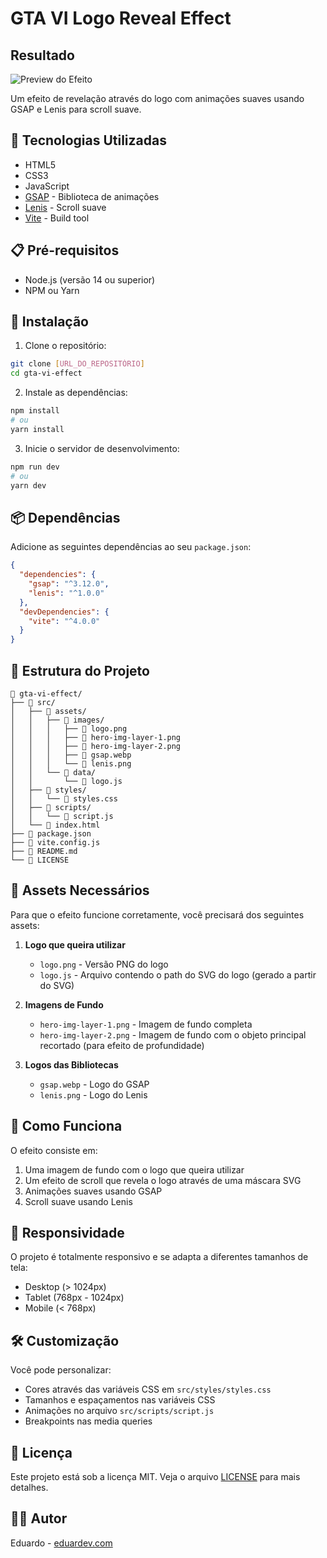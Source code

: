 # GTA VI Logo Reveal Effect

## Resultado
![Preview do Efeito](src/assets/images/preview.gif)

Um efeito de revelação através do logo com animações suaves usando GSAP e Lenis para scroll suave.

## 🚀 Tecnologias Utilizadas

- HTML5
- CSS3
- JavaScript
- [GSAP](https://greensock.com/gsap/) - Biblioteca de animações
- [Lenis](https://github.com/studio-freight/lenis) - Scroll suave
- [Vite](https://vitejs.dev/) - Build tool

## 📋 Pré-requisitos

- Node.js (versão 14 ou superior)
- NPM ou Yarn

## 🔧 Instalação

1. Clone o repositório:
```bash
git clone [URL_DO_REPOSITÓRIO]
cd gta-vi-effect
```

2. Instale as dependências:
```bash
npm install
# ou
yarn install
```

3. Inicie o servidor de desenvolvimento:
```bash
npm run dev
# ou
yarn dev
```

## 📦 Dependências

Adicione as seguintes dependências ao seu `package.json`:

```json
{
  "dependencies": {
    "gsap": "^3.12.0",
    "lenis": "^1.0.0"
  },
  "devDependencies": {
    "vite": "^4.0.0"
  }
}
```

## 📁 Estrutura do Projeto

```
📁 gta-vi-effect/
├── 📁 src/
│   ├── 📁 assets/
│   │   ├── 📁 images/
│   │   │   ├── 📄 logo.png
│   │   │   ├── 📄 hero-img-layer-1.png
│   │   │   ├── 📄 hero-img-layer-2.png
│   │   │   ├── 📄 gsap.webp
│   │   │   └── 📄 lenis.png
│   │   └── 📁 data/
│   │       └── 📄 logo.js
│   ├── 📁 styles/
│   │   └── 📄 styles.css
│   ├── 📁 scripts/
│   │   └── 📄 script.js
│   └── 📄 index.html
├── 📄 package.json
├── 📄 vite.config.js
├── 📄 README.md
└── 📄 LICENSE
```

## 🎨 Assets Necessários

Para que o efeito funcione corretamente, você precisará dos seguintes assets:

1. **Logo que queira utilizar**
   - `logo.png` - Versão PNG do logo
   - `logo.js` - Arquivo contendo o path do SVG do logo (gerado a partir do SVG)

2. **Imagens de Fundo**
   - `hero-img-layer-1.png` - Imagem de fundo completa
   - `hero-img-layer-2.png` - Imagem de fundo com o objeto principal recortado (para efeito de profundidade)

3. **Logos das Bibliotecas**
   - `gsap.webp` - Logo do GSAP
   - `lenis.png` - Logo do Lenis

## 🎯 Como Funciona

O efeito consiste em:
1. Uma imagem de fundo com o logo que queira utilizar
2. Um efeito de scroll que revela o logo através de uma máscara SVG
3. Animações suaves usando GSAP
4. Scroll suave usando Lenis

## 📱 Responsividade

O projeto é totalmente responsivo e se adapta a diferentes tamanhos de tela:
- Desktop (> 1024px)
- Tablet (768px - 1024px)
- Mobile (< 768px)

## 🛠️ Customização

Você pode personalizar:
- Cores através das variáveis CSS em `src/styles/styles.css`
- Tamanhos e espaçamentos nas variáveis CSS
- Animações no arquivo `src/scripts/script.js`
- Breakpoints nas media queries

## 📄 Licença

Este projeto está sob a licença MIT. Veja o arquivo [LICENSE](LICENSE) para mais detalhes.

## 👨‍💻 Autor

Eduardo - [eduardev.com](https://eduardev.com) 
